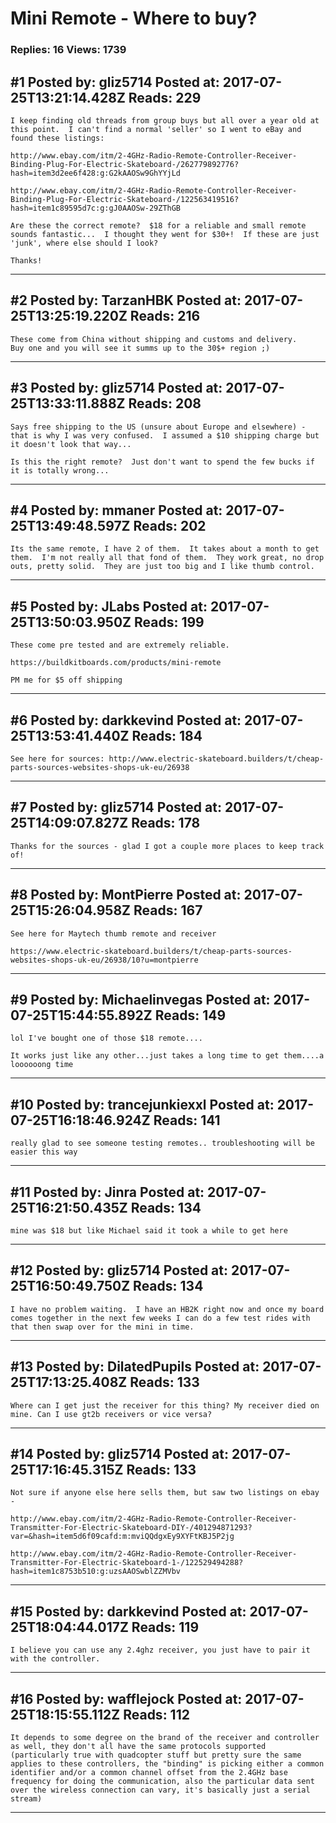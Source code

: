 # Mini Remote - Where to buy?

### Replies: 16 Views: 1739

## \#1 Posted by: gliz5714 Posted at: 2017-07-25T13:21:14.428Z Reads: 229

```
I keep finding old threads from group buys but all over a year old at this point.  I can't find a normal 'seller' so I went to eBay and found these listings:

http://www.ebay.com/itm/2-4GHz-Radio-Remote-Controller-Receiver-Binding-Plug-For-Electric-Skateboard-/262779892776?hash=item3d2ee6f428:g:G2kAAOSw9GhYYjLd

http://www.ebay.com/itm/2-4GHz-Radio-Remote-Controller-Receiver-Binding-Plug-For-Electric-Skateboard-/122563419516?hash=item1c89595d7c:g:gJ0AAOSw-29ZThGB

Are these the correct remote?  $18 for a reliable and small remote sounds fantastic...  I thought they went for $30+!  If these are just 'junk', where else should I look?

Thanks!
```

---
## \#2 Posted by: TarzanHBK Posted at: 2017-07-25T13:25:19.220Z Reads: 216

```
These come from China without shipping and customs and delivery.
Buy one and you will see it summs up to the 30$+ region ;)
```

---
## \#3 Posted by: gliz5714 Posted at: 2017-07-25T13:33:11.888Z Reads: 208

```
Says free shipping to the US (unsure about Europe and elsewhere) - that is why I was very confused.  I assumed a $10 shipping charge but it doesn't look that way...

Is this the right remote?  Just don't want to spend the few bucks if it is totally wrong...
```

---
## \#4 Posted by: mmaner Posted at: 2017-07-25T13:49:48.597Z Reads: 202

```
Its the same remote, I have 2 of them.  It takes about a month to get them.  I'm not really all that fond of them.  They work great, no drop outs, pretty solid.  They are just too big and I like thumb control.
```

---
## \#5 Posted by: JLabs Posted at: 2017-07-25T13:50:03.950Z Reads: 199

```
These come pre tested and are extremely reliable. 

https://buildkitboards.com/products/mini-remote

PM me for $5 off shipping
```

---
## \#6 Posted by: darkkevind Posted at: 2017-07-25T13:53:41.440Z Reads: 184

```
See here for sources: http://www.electric-skateboard.builders/t/cheap-parts-sources-websites-shops-uk-eu/26938
```

---
## \#7 Posted by: gliz5714 Posted at: 2017-07-25T14:09:07.827Z Reads: 178

```
Thanks for the sources - glad I got a couple more places to keep track of!
```

---
## \#8 Posted by: MontPierre Posted at: 2017-07-25T15:26:04.958Z Reads: 167

```
See here for Maytech thumb remote and receiver 

https://www.electric-skateboard.builders/t/cheap-parts-sources-websites-shops-uk-eu/26938/10?u=montpierre
```

---
## \#9 Posted by: Michaelinvegas Posted at: 2017-07-25T15:44:55.892Z Reads: 149

```
lol I've bought one of those $18 remote....

It works just like any other...just takes a long time to get them....a loooooong time
```

---
## \#10 Posted by: trancejunkiexxl Posted at: 2017-07-25T16:18:46.924Z Reads: 141

```
really glad to see someone testing remotes.. troubleshooting will be easier this way
```

---
## \#11 Posted by: Jinra Posted at: 2017-07-25T16:21:50.435Z Reads: 134

```
mine was $18 but like Michael said it took a while to get here
```

---
## \#12 Posted by: gliz5714 Posted at: 2017-07-25T16:50:49.750Z Reads: 134

```
I have no problem waiting.  I have an HB2K right now and once my board comes together in the next few weeks I can do a few test rides with that then swap over for the mini in time.
```

---
## \#13 Posted by: DilatedPupils Posted at: 2017-07-25T17:13:25.408Z Reads: 133

```
Where can I get just the receiver for this thing? My receiver died on mine. Can I use gt2b receivers or vice versa?
```

---
## \#14 Posted by: gliz5714 Posted at: 2017-07-25T17:16:45.315Z Reads: 133

```
Not sure if anyone else here sells them, but saw two listings on ebay -

http://www.ebay.com/itm/2-4GHz-Radio-Remote-Controller-Receiver-Transmitter-For-Electric-Skateboard-DIY-/401294871293?var=&hash=item5d6f09cafd:m:mviQQdgxEy9XYFtKBJ5P2jg

http://www.ebay.com/itm/2-4GHz-Radio-Remote-Controller-Receiver-Transmitter-For-Electric-Skateboard-1-/122529494288?hash=item1c8753b510:g:uzsAAOSwblZZMVbv
```

---
## \#15 Posted by: darkkevind Posted at: 2017-07-25T18:04:44.017Z Reads: 119

```
I believe you can use any 2.4ghz receiver, you just have to pair it with the controller.
```

---
## \#16 Posted by: wafflejock Posted at: 2017-07-25T18:15:55.112Z Reads: 112

```
It depends to some degree on the brand of the receiver and controller as well, they don't all have the same protocols supported (particularly true with quadcopter stuff but pretty sure the same applies to these controllers, the "binding" is picking either a common identifier and/or a common channel offset from the 2.4GHz base frequency for doing the communication, also the particular data sent over the wireless connection can vary, it's basically just a serial stream)
```

---
